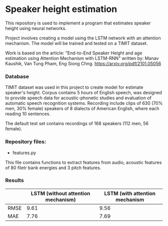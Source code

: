# Speaker height estimation

This repository is used to implement a program that estimates speaker height using neural networks.

Project involves creating a model using the LSTM network with an attention mechanism. The model will be trained and tested on a TIMIT dataset. 

Work is based on the article: "End-to-End Speaker Height and age estimation using Attention Mechanism with LSTM-RNN" written by: Manav Kaushik, Van Tung Pham, Eng Siong Chng.
https://arxiv.org/pdf/2101.05056

### Database
TIMIT dataset was used in this project to create model for estimate speaker's height. Corpus contains 5 hours of English speech, was designed to provide speech data for acoustic-phonetic studies and evaluation of automatic speech recognition systems. Recording include clips of 630 (70% men, 30% female) speakers of 8 dialects of American English, where each reading 10 sentences.

The default test set contains recordings of 168 speakers (112 men, 56 female).


### Repository files:
* features.py
  
This file contains functions to extract features from audio, acoustic features of 80 filetr bank energies and 3 pitch features.


### Results
|      | LSTM (without attention mechanism) | LSTM (with attention mechanism |
| ---- | ---------------------------------- | ------------------------------ |
| RMSE | 9.61                               |              9.56              |
| MAE  | 7.76                               |              7.69              |

